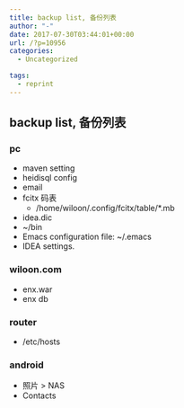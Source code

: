 ```yaml
---
title: backup list, 备份列表
author: "-"
date: 2017-07-30T03:44:01+00:00
url: /?p=10956
categories:
  - Uncategorized

tags:
  - reprint
---
```

## backup list, 备份列表
### pc
  * maven setting
  * heidisql config
  * email
  * fcitx 码表 
      * /home/wiloon/.config/fcitx/table/*.mb
  * idea.dic
  * ~/bin
  * Emacs configuration file: ~/.emacs
  * IDEA settings.

### wiloon.com
  * enx.war
  * enx db

### router
  * /etc/hosts
 
### android
- 照片 > NAS
- Contacts
